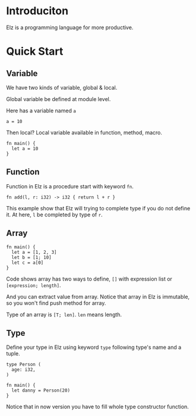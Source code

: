 # Introduciton

Elz is a programming language for more productive.

# Quick Start

## Variable

We have two kinds of variable, global & local.

Global variable be defined at module level.

Here has a variable named `a`

```
a = 10
```

Then local? Local variable available in function, method, macro.

```
fn main() {
  let a = 10
}
```

## Function

Function in Elz is a procedure start with keyword `fn`.

```
fn add(l, r: i32) -> i32 { return l + r }
```

This example show that Elz will trying to complete type if you do not define it. At here, `l` be completed by type of `r`.

## Array

```
fn main() {
  let a = [1, 2, 3]
  let b = [1; 10]
  let c = a[0]
}
```

Code shows array has two ways to define, `[]` with expression list or `[expression; length]`.

And you can extract value from array. Notice that array in Elz is immutable, so you won't find push method for array.

Type of an array is `[T; len]`. `len` means length.

## Type

Define your type in Elz using keyword `type` following type's name and a tuple.

```
type Person (
  age: i32,
)

fn main() {
  let danny = Person(20)
}
```

Notice that in now version you have to fill whole type constructor function.
